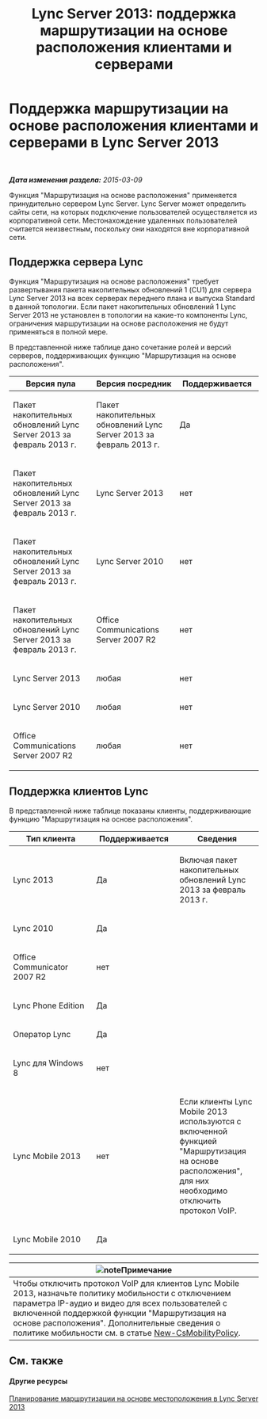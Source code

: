 ﻿---
title: 'Lync Server 2013: поддержка маршрутизации на основе расположения клиентами и серверами'
TOCTitle: Поддержка маршрутизации на основе расположения клиентами и серверами
ms:assetid: 26c2ca3d-026d-4dd7-94fa-15ebb4406953
ms:mtpsurl: https://technet.microsoft.com/ru-ru/library/JJ994024(v=OCS.15)
ms:contentKeyID: 52058196
ms.date: 05/19/2016
mtps_version: v=OCS.15
ms.translationtype: HT
---

# Поддержка маршрутизации на основе расположения клиентами и серверами в Lync Server 2013

 

_**Дата изменения раздела:** 2015-03-09_

Функция "Маршрутизация на основе расположения" применяется принудительно сервером Lync Server. Lync Server может определить сайты сети, на которых подключение пользователей осуществляется из корпоративной сети. Местонахождение удаленных пользователей считается неизвестным, поскольку они находятся вне корпоративной сети.

## Поддержка сервера Lync

Функция "Маршрутизация на основе расположения" требует развертывания пакета накопительных обновлений 1 (CU1) для сервера Lync Server 2013 на всех серверах переднего плана и выпуска Standard в данной топологии. Если пакет накопительных обновлений 1 Lync Server 2013 не установлен в топологии на какие-то компоненты Lync, ограничения маршрутизации на основе расположения не будут применяться в полной мере.

В представленной ниже таблице дано сочетание ролей и версий серверов, поддерживающих функцию "Маршрутизация на основе расположения".


<table>
<colgroup>
<col style="width: 33%" />
<col style="width: 33%" />
<col style="width: 33%" />
</colgroup>
<thead>
<tr class="header">
<th>Версия пула</th>
<th>Версия посредник</th>
<th>Поддерживается</th>
</tr>
</thead>
<tbody>
<tr class="odd">
<td><p>Пакет накопительных обновлений Lync Server 2013 за февраль 2013 г.</p></td>
<td><p>Пакет накопительных обновлений Lync Server 2013 за февраль 2013 г.</p></td>
<td><p>Да</p></td>
</tr>
<tr class="even">
<td><p>Пакет накопительных обновлений Lync Server 2013 за февраль 2013 г.</p></td>
<td><p>Lync Server 2013</p></td>
<td><p>нет</p></td>
</tr>
<tr class="odd">
<td><p>Пакет накопительных обновлений Lync Server 2013 за февраль 2013 г.</p></td>
<td><p>Lync Server 2010</p></td>
<td><p>нет</p></td>
</tr>
<tr class="even">
<td><p>Пакет накопительных обновлений Lync Server 2013 за февраль 2013 г.</p></td>
<td><p>Office Communications Server 2007 R2</p></td>
<td><p>нет</p></td>
</tr>
<tr class="odd">
<td><p>Lync Server 2013</p></td>
<td><p>любая</p></td>
<td><p>нет</p></td>
</tr>
<tr class="even">
<td><p>Lync Server 2010</p></td>
<td><p>любая</p></td>
<td><p>нет</p></td>
</tr>
<tr class="odd">
<td><p>Office Communications Server 2007 R2</p></td>
<td><p>любая</p></td>
<td><p>нет</p></td>
</tr>
</tbody>
</table>


## Поддержка клиентов Lync

В представленной ниже таблице показаны клиенты, поддерживающие функцию "Маршрутизация на основе расположения".


<table>
<colgroup>
<col style="width: 33%" />
<col style="width: 33%" />
<col style="width: 33%" />
</colgroup>
<thead>
<tr class="header">
<th>Тип клиента</th>
<th>Поддерживается</th>
<th>Сведения</th>
</tr>
</thead>
<tbody>
<tr class="odd">
<td><p>Lync 2013</p></td>
<td><p>Да</p></td>
<td><p>Включая пакет накопительных обновлений Lync 2013 за февраль 2013 г.</p></td>
</tr>
<tr class="even">
<td><p>Lync 2010</p></td>
<td><p>Да</p></td>
<td> </td>
</tr>
<tr class="odd">
<td><p>Office Communicator 2007 R2</p></td>
<td><p>нет</p></td>
<td> </td>
</tr>
<tr class="even">
<td><p>Lync Phone Edition</p></td>
<td><p>Да</p></td>
<td> </td>
</tr>
<tr class="odd">
<td><p>Оператор Lync</p></td>
<td><p>Да</p></td>
<td> </td>
</tr>
<tr class="even">
<td><p>Lync для Windows 8</p></td>
<td><p>нет</p></td>
<td> </td>
</tr>
<tr class="odd">
<td><p>Lync Mobile 2013</p></td>
<td><p>нет</p></td>
<td><p>Если клиенты Lync Mobile 2013 используются с включенной функцией &quot;Маршрутизация на основе расположения&quot;, для них необходимо отключить протокол VoIP.</p></td>
</tr>
<tr class="even">
<td><p>Lync Mobile 2010</p></td>
<td><p>Да</p></td>
<td> </td>
</tr>
</tbody>
</table>

  

<table>
<thead>
<tr class="header">
<th><img src="images/Gg398412.note(OCS.15).gif" title="note" alt="note" />Примечание</th>
</tr>
</thead>
<tbody>
<tr class="odd">
<td>Чтобы отключить протокол VoIP для клиентов Lync Mobile 2013, назначьте политику мобильности с отключением параметра IP-аудио и видео для всех пользователей с включенной поддержкой функции &quot;Маршрутизация на основе расположения&quot;. Дополнительные сведения о политике мобильности см. в статье <a href="https://docs.microsoft.com/en-us/powershell/module/skype/New-CsMobilityPolicy">New-CsMobilityPolicy</a>.</td>
</tr>
</tbody>
</table>


## См. также

#### Другие ресурсы

[Планирование маршрутизации на основе местоположения в Lync Server 2013](lync-server-2013-planning-for-location-based-routing.md)

